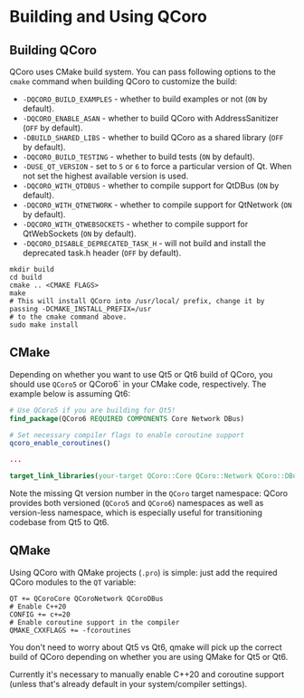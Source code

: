 <!--
SPDX-FileCopyrightText: 2022 Daniel Vrátil <dvratil@kde.org>

SPDX-License-Identifier: GFDL-1.3-or-later
-->

# Building and Using QCoro

## Building QCoro

QCoro uses CMake build system. You can pass following options to the `cmake` command when building
QCoro to customize the build:

* `-DQCORO_BUILD_EXAMPLES` - whether to build examples or not (`ON` by default).
* `-DQCORO_ENABLE_ASAN` - whether to build QCoro with AddressSanitizer (`OFF` by default).
* `-DBUILD_SHARED_LIBS` - whether to build QCoro as a shared library (`OFF` by default).
* `-DQCORO_BUILD_TESTING` - whether to build tests (`ON` by default).
* `-DUSE_QT_VERSION` - set to `5` or `6` to force a particular version of Qt. When not set the highest available version is used.
* `-DQCORO_WITH_QTDBUS` - whether to compile support for QtDBus (`ON` by default).
* `-DQCORO_WITH_QTNETWORK` - whether to compile support for QtNetwork (`ON` by default).
* `-DQCORO_WITH_QTWEBSOCKETS` - whether to compile support for QtWebSockets (`ON` by default).
* `-DQCORO_DISABLE_DEPRECATED_TASK_H` - will not build and install the deprecated task.h header (`OFF` by default).

```
mkdir build
cd build
cmake .. <CMAKE FLAGS>
make
# This will install QCoro into /usr/local/ prefix, change it by passing -DCMAKE_INSTALL_PREFIX=/usr
# to the cmake command above.
sudo make install
```

## CMake

Depending on whether you want to use Qt5 or Qt6 build of QCoro, you should use `QCoro5` or QCoro6` in your
CMake code, respectively. The example below is assuming Qt6:

```cmake
# Use QCoro5 if you are building for Qt5!
find_package(QCoro6 REQUIRED COMPONENTS Core Network DBus)

# Set necessary compiler flags to enable coroutine support
qcoro_enable_coroutines()

...

target_link_libraries(your-target QCoro::Core QCoro::Network QCoro::DBus)
```

Note the missing Qt version number in the `QCoro` target namespace: QCoro provides both
versioned (`QCoro5` and `QCoro6`) namespaces as well as version-less namespace, which is
especially useful for transitioning codebase from Qt5 to Qt6.

## QMake

Using QCoro with QMake projects (`.pro`) is simple: just add the required QCoro modules to the `QT`
variable:

```
QT += QCoroCore QCoroNetwork QCoroDBus
# Enable C++20
CONFIG += c+=20
# Enable coroutine support in the compiler
QMAKE_CXXFLAGS += -fcoroutines
```

You don't need to worry about Qt5 vs Qt6, qmake will pick up the correct build of QCoro depending
on whether you are using QMake for Qt5 or Qt6.

Currently it's necessary to manually enable C++20 and coroutine support (unless that's already
default in your system/compiler settings).
